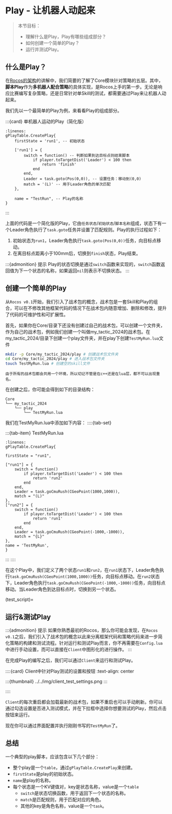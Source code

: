 # Play - 让机器人动起来

> 本节目标：
> - 理解什么是Play，Play有哪些组成部分？
> - 如何创建一个简单的Play？
> - 运行并测试Play。

## 什么是Play？

在[Rocos的架构](#0_1_rocos_structure)的讲解中，我们简要的了解了Core模块针对策略的五层。其中，**脚本Play**作为**多机器人配合策略**的具体实现，是Rocos上手的第一步。无论是响应比赛编写复杂策略，还是日常针对单Skill的测试，都需要通过Play来让机器人动起来。

我们先以一个最简单的Play为例，来看看Play的组成部分。

:::{card} 单机器人运动的Play（简化版）
```{code-block} lua
:linenos:
gPlayTable.CreatePlay{
    firstState = 'run1', -- 初始状态

    ['run1'] = {
        switch = function() -- 判断如果到达目标点则结束脚本
            if player.toTargetDist('Leader') < 100 then
                return 'finish'
            end
        end,
        Leader = task.goto(Pos(0,0)), -- 设置任务：移动到(0,0)
        match = '(L)' -- 用于Leader角色的单次匹配
    },

    name = "TestRun", -- Play的名称
}
```
:::

上面的代码是一个简化版的Play，它由`任务状态`/`初始状态`/`脚本名称`组成，状态下有一个Leader角色执行了`task.goto`任务并设置了匹配规则。Play的执行过程如下：
1. 初始状态为`run1`，Leader角色执行`task.goto(Pos(0,0))`任务，向目标点移动。
2. 在离目标点距离小于100mm后，切换到`finish`状态，Play结束。

:::{admonition} 提示
Play的状态切换是通过`switch`函数来实现的，`switch`函数返回值为下一个状态的名称，如果返回`nil`则表示不切换状态。
:::

## 创建一个简单的Play

从`Rocos v0.1`开始，我们引入了战术包的概念，战术包是一套Skill和Play的组合，可以在不修改其他框架代码的情况下在战术包内随意增加、删除和修改，提升了代码的可维护性和可扩展性。

首先，如果你在Core/目录下还没有创建过自己的战术包，可以创建一个文件夹，作为自己的战术包，例如我们创建一个叫做my_tactic_2024的战术包。在my_tactic_2024/目录下创建一个play文件夹，并在play下创建`TestMyRun.lua`文件

```bash
mkdir -p Core/my_tactic_2024/play # 创建战术包文件夹
cd Core/my_tactic_2024/play # 进入战术包文件夹
touch TestMyRun.lua # 创建空的skill文件
```
```{warning}
由于所有的战术包都会共用一个环境，所以切记不管是在c++还是在lua层，都不可以出现重名。
```
在创建之后，你可能会得到如下的目录结构：
```
Core
└── my_tactic_2024
    └── play
        └── TestMyRun.lua
```
我们在TestMyRun.lua中添加如下内容：
::::{tab-set}

:::{tab-item} TestMyRun.lua
```{code-block} lua
:linenos:
gPlayTable.CreatePlay{

firstState = "run1",

["run1"] = {
    switch = function()
        if player.toTargetDist('Leader') < 100 then
            return 'run2'
        end
    end,
	Leader = task.goCmuRush(CGeoPoint(1000,1000)),
	match = "(L)"
},
["run2"] = {
    switch = function()
        if player.toTargetDist('Leader') < 100 then
            return 'run1'
        end
    end,
	Leader = task.goCmuRush(CGeoPoint(-1000,-1000)),
	match = "{L}"
},
name = 'TestMyRun',
}
```
:::
::::

在这个Play中，我们定义了两个状态`run1`和`run2`，在`run1`状态下，Leader角色执行`task.goCmuRush(CGeoPoint(1000,1000))`任务，向目标点移动。在`run2`状态下，Leader角色执行`task.goCmuRush(CGeoPoint(-1000,-1000))`任务，向目标点移动。当Leader角色到达目标点时，切换到另一个状态。

(test_script)=
## 运行&测试Play

:::{admonition} 提示
如果你熟悉最初的Rocos，那么你可能会发现，在`Rocos v0.1`之后，我们引入了战术包的概念以此来分离框架代码和策略代码来进一步简化策略的构建和测试流程。针对运行和测试Play而言，你不再需要在`Config.lua`中进行手动设置，而可以直接在`Client`中图形化的进行操作。
:::

在完成Play的编写之后，我们可以通过`Client`来运行和测试Play。

::::{card} Client中针对Play测试的设置和按钮
:text-align: center

:::{thumbnail} ../../img/client_test_settings.png
:::

::::

`Client`的每次重启都会加载最新的战术包，如果不重启也可以手动刷新。你可以通过勾选设置是否进入测试模式，并在下拉框中选择你想要测试的Play，然后点击按钮来运行。

现在你可以通过界面配置并执行刚刚书写的`TestMyRun`了。

## 总结

一个典型的play脚本，应该包含以下几个部分：
- 整个play是一个`table`，通过`gPlayTable.CreatePlay`来创建。
- `firstState`是play的初始状态。
- `name`是play的名称。
- 每个状态是一个KV键值对，key是状态名称，value是一个`table`
    - `switch`是状态切换函数，用于返回下一个状态的名称。
    - `match`是匹配规则，用于匹配对应的角色。
    - 其他的key是角色名称，value是一个`task`。